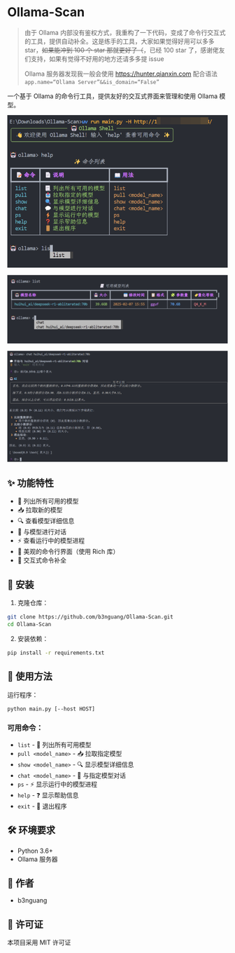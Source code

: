 # Ollama-Scan

> 由于 Ollama 内部没有鉴权方式，我重构了一下代码，变成了命令行交互式的工具，提供自动补全。这是练手的工具，大家如果觉得好用可以多多 star，~~如果能冲到 100 个 star 那就更好了（~~，已经 100 star 了，感谢佬友们支持，如果有觉得不好用的地方还请多多提 issue
>
> Ollama 服务器发现我一般会使用 https://hunter.qianxin.com 配合语法 `app.name=“Ollama Server”&&is_domain=“False”`

一个基于 Ollama 的命令行工具，提供友好的交互式界面来管理和使用 Ollama 模型。

![image-20250218142835234](assets/image-20250218142835234.png)

![image-20250218142843153](assets/image-20250218142843153.png)

![image-20250218142848815](assets/image-20250218142848815.png)

## ✨ 功能特性

- 📃 列出所有可用的模型
- 📥 拉取新的模型
- 🔍 查看模型详细信息
- 💬 与模型进行对话
- ⚡️ 查看运行中的模型进程
- 🎨 美观的命令行界面（使用 Rich 库）
- 🔄 交互式命令补全

## 🚀 安装

1. 克隆仓库：
```bash
git clone https://github.com/b3nguang/Ollama-Scan.git
cd Ollama-Scan
```

2. 安装依赖：
```bash
pip install -r requirements.txt
```

## 📖 使用方法

运行程序：
```bash
python main.py [--host HOST]
```

### 可用命令：

- `list` - 📃 列出所有可用模型
- `pull <model_name>` - 📥 拉取指定模型
- `show <model_name>` - 🔍 显示模型详细信息
- `chat <model_name>` - 💬 与指定模型对话
- `ps` - ⚡️ 显示运行中的模型进程
- `help` - ❓ 显示帮助信息
- `exit` - 🚪 退出程序

## 🛠️ 环境要求

- Python 3.6+
- Ollama 服务器

## 📝 作者

- b3nguang

## 📄 许可证

本项目采用 MIT 许可证
